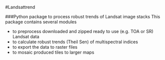#Landsattrend

###Python package to process robust trends of Landsat image stacks
This package contains several modules 
* to preprocess downloaded and zipped ready to use (e.g. TOA or SR) Landsat data
* to calculate robust trends (Theil Sen) of multispectral indices
* to export the data to raster files
* to mosaic produced tiles to larger maps

